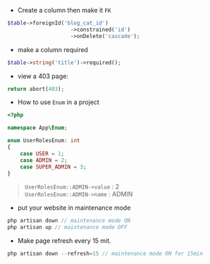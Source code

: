 - Create a column then make it `FK`
````php
$table->foreignId('blog_cat_id')
                    ->constrained('id')
                    ->onDelete('cascade');
````

- make a column required
````php		
$table->string('title')->required();
````

- view a 403 page:
````php
return abort(403);				
````


- How to use `Enum` in a project
````php
<?php

namespace App\Enum;

enum UserRolesEnum: int
{
    case USER = 1;
    case ADMIN = 2;
    case SUPER_ADMIN = 3;
}
````
> `UserRolesEnum::ADMIN->value` : 2 <br>
> `UserRolesEnum::ADMIN->name` : ADMIN


- put your website in maintenance mode
````php
php artisan down // maintenance mode ON
php artisan up // maintenance mode OFF
````

- Make page refresh every 15 mit.
````php
php artisan down --refresh=15 // maintenance mode ON for 15min
````

